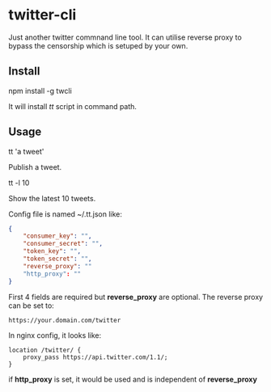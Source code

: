 # twitter-cli

Just another twitter commnand line tool. It can utilise reverse proxy to bypass the censorship which is setuped by your own.

## Install
npm install -g twcli

It will install *tt* script in command path.

## Usage
tt 'a tweet'

Publish a tweet.

tt -l 10

Show the latest 10 tweets.

Config file is named ~/.tt.json like:
```json
{
    "consumer_key": "",
    "consumer_secret": "",
    "token_key": "",
    "token_secret": "",
    "reverse_proxy": ""
    "http_proxy": ""
}
```

First 4 fields are required but **reverse_proxy** are optional. The reverse proxy can be set to:
```
https://your.domain.com/twitter
```

In nginx config, it looks like:
```
location /twitter/ {
    proxy_pass https://api.twitter.com/1.1/;
}
```

if **http_proxy** is set, it would be used and is independent of **reverse_proxy**

